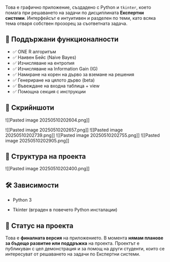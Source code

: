 Това е графично приложение, създадено с Python и `tkinter`, което помага при решаването на задачи по дисциплината **Експертни системи**. Интерфейсът е интуитивен и разделен по теми, като всяка тема отваря собствен прозорец за съответната задача.

## 🧠 Поддържани функционалности

- ✅ ONE R алгоритъм
- ✅ Наивен Бейс (Naive Bayes)
- ✅ Изчисляване на ентропия
- ✅ Изчисляване на Information Gain (IG)
- ✅ Намиране на корен на дърво за вземане на решения
- ✅ Генериране на цялото дърво (beta)
- ✅ Въвеждане на входна таблица + view
- ✅ Помощна секция с инструкции

## 📸 Скрийншоти

![[Pasted image 20250510202604.png]]

![[Pasted image 20250510202657.png]]
![[Pasted image 20250510202739.png]]
![[Pasted image 20250510202755.png]]
![[Pasted image 20250510202905.png]]
## 📂 Структура на проекта

![[Pasted image 20250510202400.png]]
## 🛠️ Зависимости

- Python 3
    
- Tkinter (вграден в повечето Python инсталации)


## 🧊 Статус на проекта

 Това е **финалната версия** на приложението. В момента **нямам планове за бъдещо развитие или поддръжка** на проекта. Проектът е публикуван с цел демонстрация и за помощ на други студенти, които се интересуват от решаването на задачи по Експертни системи.